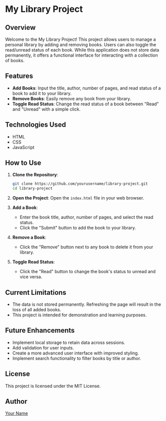
# My Library Project

## Overview

Welcome to the My Library Project! This project allows users to manage a personal library by adding and removing books. Users can also toggle the read/unread status of each book. While this application does not store data permanently, it offers a functional interface for interacting with a collection of books.

## Features

- **Add Books**: Input the title, author, number of pages, and read status of a book to add it to your library.
- **Remove Books**: Easily remove any book from your library.
- **Toggle Read Status**: Change the read status of a book between "Read" and "Unread" with a simple click.

## Technologies Used

- HTML
- CSS
- JavaScript

## How to Use

1. **Clone the Repository**:
   ```bash
   git clone https://github.com/yourusername/library-project.git
   cd library-project
   ```

2. **Open the Project**:
   Open the `index.html` file in your web browser.

3. **Add a Book**:
   - Enter the book title, author, number of pages, and select the read status.
   - Click the "Submit" button to add the book to your library.

4. **Remove a Book**:
   - Click the "Remove" button next to any book to delete it from your library.

5. **Toggle Read Status**:
   - Click the "Read" button to change the book's status to unread and vice versa.

## Current Limitations

- The data is not stored permanently. Refreshing the page will result in the loss of all added books.
- This project is intended for demonstration and learning purposes.

## Future Enhancements

- Implement local storage to retain data across sessions.
- Add validation for user inputs.
- Create a more advanced user interface with improved styling.
- Implement search functionality to filter books by title or author.

## License

This project is licensed under the MIT License.

## Author

[Your Name](https://github.com/midhilaj-n)
